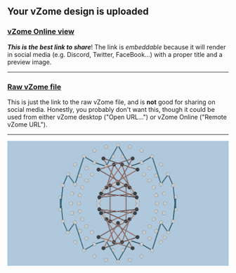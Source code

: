 ## Your vZome design is uploaded

### [vZome Online view][embed]

***This is the best link to share***!  The link is *embeddable* because it will render in social media (e.g. Discord, Twitter, FaceBook...) with a proper title and a preview image.

---

### [Raw vZome file][raw]

This is just the link to the raw vZome file, and is **not** good for
sharing on social media.
Honestly, you probably don't want this, though it could be used from either
vZome desktop ("Open URL...") or vZome Online ("Remote vZome URL").

---

![Image](<Coxeter-Regular-Polytopes-Fig-13-6a.png>)


[embed]: <https://vzome.com/app/embed.py?url=https://raw.githubusercontent.com/david-hall/vzome-sharing/main/2021/08/14/03-44-51-Coxeter-Regular-Polytopes-Fig-13-6a/Coxeter-Regular-Polytopes-Fig-13-6a.vZome>
[raw]: <https://raw.githubusercontent.com/david-hall/vzome-sharing/main/2021/08/14/03-44-51-Coxeter-Regular-Polytopes-Fig-13-6a/Coxeter-Regular-Polytopes-Fig-13-6a.vZome>
